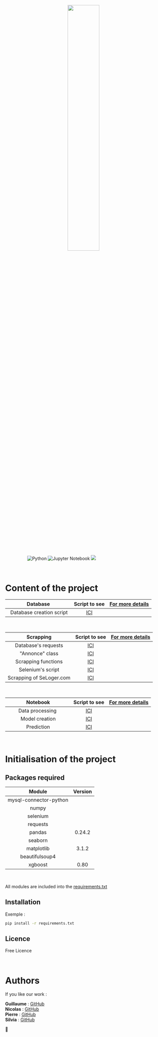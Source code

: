 <p align="center"><img width=45% src="https://zupimages.net/up/20/03/0tej.png"></p>

&nbsp;&nbsp;&nbsp;&nbsp;&nbsp;&nbsp;&nbsp;&nbsp;&nbsp;&nbsp;&nbsp;&nbsp;&nbsp;&nbsp;&nbsp;&nbsp;&nbsp;&nbsp;![Python](https://img.shields.io/badge/python-v3.7-blue.svg)
![Jupyter Notebook](https://img.shields.io/badge/Jupyter%20Notebooks-yes-red)
<a href="https://github.com/Simplon-IA-Bdx-1/realestate-guillaume-nicos-pierre-silvia/commits/master"><img src="https://img.shields.io/github/last-commit/Simplon-IA-Bdx-1/realestate-guillaume-nicos-pierre-silvia/master"/></a>
<!-- ![Docker](https://img.shields.io/badge/docker-no-green.svg) -->

<br/>

# Content of the project

|   Database   |  Script to see  |  [For more details](https://github.com/Simplon-IA-Bdx-1/realestate-guillaume-nicos-pierre-silvia/blob/master/BDD/README.md) |
|     :---:    |      :---:      |         :---:         |
| &nbsp;&nbsp;Database creation script&nbsp; | [ICI](https://github.com/Simplon-IA-Bdx-1/realestate-guillaume-nicos-pierre-silvia/blob/master/BDD/annonces.sql) | |

<br/>

|   Scrapping  |  Script to see  |  [For more details](https://github.com/Simplon-IA-Bdx-1/realestate-guillaume-nicos-pierre-silvia/blob/master/scrapper/README.md) |
|     :---:    |      :---:      |         :---:         |
| Database's requests | [ICI](https://github.com/Simplon-IA-Bdx-1/realestate-guillaume-nicos-pierre-silvia/blob/master/scrapper/query.py) | |
| "Annonce" class  | [ICI](https://github.com/Simplon-IA-Bdx-1/realestate-guillaume-nicos-pierre-silvia/blob/master/scrapper/annonce.py) | |
| Scrapping functions | [ICI](https://github.com/Simplon-IA-Bdx-1/realestate-guillaume-nicos-pierre-silvia/blob/master/scrapper/scrap.py) | |
| Selenium's script | [ICI](https://github.com/Simplon-IA-Bdx-1/realestate-guillaume-nicos-pierre-silvia/blob/master/scrapper/selenium.ipynb) | |
| Scrapping of SeLoger.com | [ICI](https://github.com/Simplon-IA-Bdx-1/realestate-guillaume-nicos-pierre-silvia/blob/master/scrapper/scrapper.py) | |

<br/>

|   Notebook   |  Script to see  |  [For more details](https://github.com/Simplon-IA-Bdx-1/realestate-guillaume-nicos-pierre-silvia/blob/master/notebooks/README.md) |
|     :---:    |      :---:      |         :---:         |
| &nbsp;&nbsp;&nbsp;&nbsp;&nbsp;&nbsp;&nbsp;&nbsp;Data processing&nbsp;&nbsp;&nbsp;&nbsp;&nbsp;&nbsp;&nbsp;&nbsp;&nbsp; | [ICI](https://github.com/Simplon-IA-Bdx-1/realestate-guillaume-nicos-pierre-silvia/blob/master/notebooks/Model.ipynb) | |
| Model creation | [ICI](https://github.com/Simplon-IA-Bdx-1/realestate-guillaume-nicos-pierre-silvia/blob/master/notebooks/Model.ipynb) | |
| Prediction | [ICI](https://github.com/Simplon-IA-Bdx-1/realestate-guillaume-nicos-pierre-silvia/blob/master/notebooks/Model.ipynb) | |

<br />

# Initialisation of the project

## **Packages required** 


|         Module        |        Version        |
|          :---:        |         :---:         |
|mysql-connector-python |                       |
|numpy                  |                       |
|selenium               |                       |
|requests               |                       |
|pandas                 |        0.24.2         |
|seaborn                |                       |
|matplotlib             |        3.1.2          |
|beautifulsoup4         |                       |
|xgboost                |          0.80         |

<br />

All modules are included into the [requirements.txt](https://github.com/Simplon-IA-Bdx-1/realestate-guillaume-nicos-pierre-silvia/blob/master/requirements.txt)

## **Installation**

Exemple :
```bash
pip install -r requirements.txt
```

## **Licence**

Free Licence

<br />

# Authors

If you like our work :

**Guillaume** : [GitHub](https://github.com/guitoo)<br/>
**Nicolas** : [GitHub](https://github.com/nicolasseverino)<br/>
**Pierre** : [GitHub](https://github.com/pierremirandebroucas)<br/>
**Silvia** : [GitHub](https://github.com/Beatrix84)

:clap:

